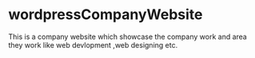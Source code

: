 # wordpressCompanyWebsite
This is a company website which showcase the company work and area they work like web devlopment ,web designing etc.
